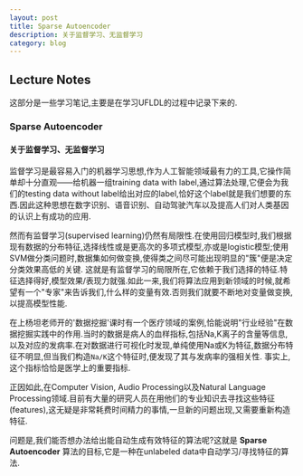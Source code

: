 ```yaml
---
layout: post
title: Sparse Autoencoder
description: 关于监督学习、无监督学习
category: blog
---
```


## Lecture Notes

这部分是一些学习笔记,主要是在学习UFLDL的过程中记录下来的.

### Sparse Autoencoder

#### 关于监督学习、无监督学习

监督学习是最容易入门的机器学习思想,作为人工智能领域最有力的工具,它操作简单却十分直观——给机器一组training data with label,通过算法处理,它便会为我们的testing data without label给出对应的label,恰好这个label就是我们想要的东西.因此这种思想在数字识别、语音识别、自动驾驶汽车以及提高人们对人类基因的认识上有成功的应用.

然而有监督学习(supervised learning)仍然有局限性.在使用回归模型时,我们根据现有数据的分布特征,选择线性或是更高次的多项式模型,亦或是logistic模型;使用SVM做分类问题时,数据集如何做变换,使得类之间尽可能出现明显的"簇"便是决定分类效果高低的关键.
这就是有监督学习的局限所在,它依赖于我们选择的特征.特征选择得好,模型效果/表现力就强.如此一来,我们将算法应用到新领域的时候,就希望有一个"专家"来告诉我们,什么样的变量有效.否则我们就要不断地对变量做变换,以提高模型性能.

在上杨坦老师开的'数据挖掘'课时有一个医疗领域的案例,恰能说明"行业经验"在数据挖掘实践中的作用.当时的数据是病人的血样指标,包括Na,K离子的含量等信息,以及对应的发病率.在对数据进行可视化时发现,单纯使用Na或K为特征,数据分布特征不明显,但当我们构造`Na/K`这个特征时,便发现了其与发病率的强相关性.
事实上,这个指标恰恰是医学上的重要指标.

正因如此,在Computer Vision, Audio Processing以及Natural Language Processing领域.目前有大量的研究人员在用他们的专业知识去寻找这些特征(features),这无疑是非常耗费时间精力的事情,一旦新的问题出现,又需要重新构造特征.

问题是,我们能否想办法给出能自动生成有效特征的算法呢?这就是 **Sparse Autoencoder** 算法的目标,它是一种在unlabeled data中自动学习/寻找特征的算法.